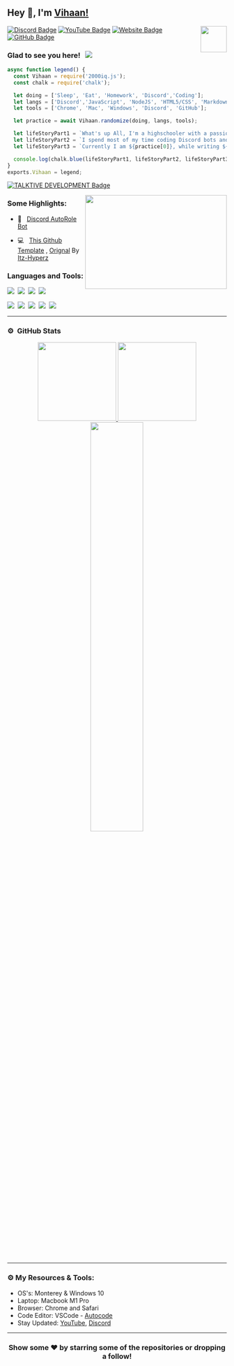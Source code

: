 ## Hey 👋, I'm [Vihaan!](https://vihaansaini.github.io/)

<img align="right" height="60" width="60" alt="" src="https://cdn.discordapp.com/attachments/839703371853987850/942988992847159347/06A1F00E-68E2-4CD0-8633-5A68BB811159.png" />

[![Discord Badge](https://img.shields.io/badge/-Discord-0e76a8?style=flat-square&logo=Discord&logoColor=white)](https://discord.gg/PCypEXv5Wa)
[![YouTube Badge](https://img.shields.io/badge/-YouTube-e02828?style=flat-square&logo=YouTube&logoColor=white)](https://www.youtube.com/channel/UCGieKr5OZNYJkX-ApseKSuA)
[![Website Badge](https://img.shields.io/badge/Website-3b5998?style=flat-square&logo=google-chrome&logoColor=white)](https://vihaansaini.github.io/)
[![GitHub Badge](https://img.shields.io/badge/-GitHub-ffffff?style=flat-square&logo=Github&logoColor=black)](https://github.com/VihaanSaini)

### Glad to see you here! &nbsp; ![](https://komarev.com/ghpvc/?username=VihaanSaini&label=Views&color=blue&style=plastic) 

```js
async function legend() {
  const Vihaan = require('2000iq.js');
  const chalk = require('chalk');

  let doing = ['Sleep', 'Eat', 'Homework', 'Discord','Coding'];
  let langs = ['Discord','JavaScript', 'NodeJS', 'HTML5/CSS', 'Markdown'];
  let tools = ['Chrome', 'Mac', 'Windows', 'Discord', 'GitHub'];

  let practice = await Vihaan.randomize(doing, langs, tools);

  let lifeStoryPart1 = `What's up All, I'm a highschooler with a passion for Software Development,Cars and Graphic Design`;
  let lifeStoryPart2 = `I spend most of my time coding Discord bots and doing homework`;
  let lifeStoryPart3 = `Currently I am ${practice[0]}, while writing ${practice[1]} on ${practice[2]}`;

  console.log(chalk.blue(lifeStoryPart1, lifeStoryPart2, lifeStoryPart3));
}
exports.Vihaan = legend;
```

[![TALKTIVE DEVELOPMENT Badge](https://img.shields.io/badge/TEAM-TALKTIVE%20DEVELOPMENT-17a6ec?style=for-the-badge)](https://discord.gg/PCypEXv5Wa)

<img align="right" height="215" width="325" alt="" src="https://cdn.dribbble.com/users/416610/screenshots/4801105/coding_desk_flat_vector_ui_ux_design_illustration_motion_animation_gif2.gif" />


### Some Highlights:

- 📌 &nbsp; [Discord AutoRole Bot](https://github.com/VihaanSaini/Discord-Autorole-Bot)

- 💻 &nbsp; [This Github Template](https://github.com/VihaanSaini/VihaanSaini) , [Orignal](https://github.com/Itz-Hyperz/Itz-Hyperz) By [Itz-Hyperz](https://github.com/Itz-Hyperz)

### Languages and Tools:

![](https://img.shields.io/badge/JavaScript-F7DF1E?style=for-the-badge&logo=javascript&logoColor=black)&nbsp;
![](https://img.shields.io/badge/Node.js-43853D?style=for-the-badge&logo=node.js&logoColor=white)&nbsp;
![](https://img.shields.io/badge/HTML5-E34F26?style=for-the-badge&logo=html5&logoColor=white)&nbsp;
![](https://img.shields.io/badge/CSS3-1572B6?style=for-the-badge&logo=css3&logoColor=white)&nbsp;

![](https://img.shields.io/badge/Markdown-000000?style=for-the-badge&logo=markdown&logoColor=white)&nbsp;
![](https://img.shields.io/badge/Mac-000000?style=for-the-badge&logo=mac&logoColor=white)&nbsp;
![](https://img.shields.io/badge/Windows-0078D6?style=for-the-badge&logo=windows&logoColor=white)&nbsp;
![](https://img.shields.io/badge/Discord-7289DA?style=for-the-badge&logo=discord&logoColor=white)&nbsp;
![](https://img.shields.io/badge/GitHub-100000?style=for-the-badge&logo=github&logoColor=white)&nbsp;

---

### ⚙️ &nbsp;GitHub Stats

<p align="center">
<a href="https://github.com/VihaanSaini">
  <img height="180em" src="https://github-readme-stats.vercel.app/api?username=VihaanSaini&show_icons=true&title_color=5865F2&icon_color=5865F2&text_color=FFFFFF&bg_color=171B23&include_all_commits=true&count_private=true"/>
  <img height="180em" src="https://github-readme-stats.vercel.app/api/top-langs/?username=VihaanSaini&layout=compact&langs_count=8&title_color=5865F2&icon_color=5865F2&text_color=FFFFFF&bg_color=171B23"/>
  <img width="49%" src="https://github-readme-streak-stats.herokuapp.com/?user=VihaanSaini&fire=5865F2&fire=5865F2&currStreakNum=ffffff&sideLabels=5865F2&currStreakLabel=5865F2&stroke=5865F2&sideNums=ffffff&dates=ffffff&border=ffffff&text_color=FFFFFF&background=171B23" /></a>
</a>
</p>

---

### ⚙️ My Resources & Tools:


- OS's: Monterey & Windows 10
- Laptop: Macbook M1 Pro
- Browser: Chrome and Safari
- Code Editor: VSCode - [Autocode](https://autocode.com/dashboard/)
- Stay Updated: [YouTube](https://www.youtube.com/channel/UCGieKr5OZNYJkX-ApseKSuA), [Discord](https://discord.gg/PCypEXv5Wa)
---

<h3 align=center>Show some ❤️ by starring some of the repositories or dropping a follow!</h3>
